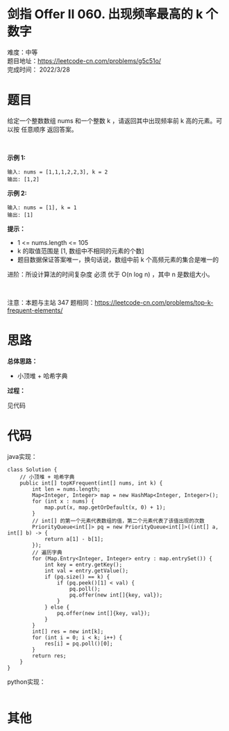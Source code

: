 # 剑指 Offer II 060. 出现频率最高的 k 个数字
难度：中等   
题目地址：https://leetcode-cn.com/problems/g5c51o/   
完成时间：  2022/3/28   
# 题目

给定一个整数数组 nums 和一个整数 k ，请返回其中出现频率前 k 高的元素。可以按 任意顺序 返回答案。

 

**示例 1:**
```
输入: nums = [1,1,1,2,2,3], k = 2
输出: [1,2]
```
**示例 2:**
```
输入: nums = [1], k = 1
输出: [1]
```

**提示：**

+ 1 <= nums.length <= 105
+ k 的取值范围是 [1, 数组中不相同的元素的个数]
+ 题目数据保证答案唯一，换句话说，数组中前 k 个高频元素的集合是唯一的
 

进阶：所设计算法的时间复杂度 必须 优于 O(n log n) ，其中 n 是数组大小。

 

注意：本题与主站 347 题相同：https://leetcode-cn.com/problems/top-k-frequent-elements/


# 思路

**总体思路：**

+ 小顶堆 + 哈希字典

**过程：**  

见代码

# 代码  
java实现：   
```
class Solution {
    // 小顶堆 + 哈希字典
    public int[] topKFrequent(int[] nums, int k) {
        int len = nums.length;
        Map<Integer, Integer> map = new HashMap<Integer, Integer>();
        for (int x : nums) {
            map.put(x, map.getOrDefault(x, 0) + 1);
        }
        // int[] 的第一个元素代表数组的值，第二个元素代表了该值出现的次数
        PriorityQueue<int[]> pq = new PriorityQueue<int[]>((int[] a, int[] b) -> {
            return a[1] - b[1];
        });
        // 遍历字典
        for (Map.Entry<Integer, Integer> entry : map.entrySet()) {
            int key = entry.getKey();
            int val = entry.getValue();
            if (pq.size() == k) {
                if (pq.peek()[1] < val) {
                    pq.poll();
                    pq.offer(new int[]{key, val});
                }
            } else {
                pq.offer(new int[]{key, val});
            }
        }
        int[] res = new int[k];
        for (int i = 0; i < k; i++) {
            res[i] = pq.poll()[0];
        }
        return res;
    }
}
```
python实现：   
```

```
# 其他



